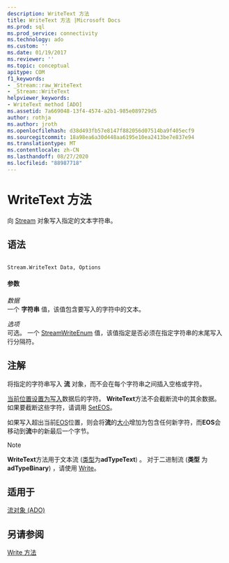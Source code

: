 ```yaml
---
description: WriteText 方法
title: WriteText 方法 |Microsoft Docs
ms.prod: sql
ms.prod_service: connectivity
ms.technology: ado
ms.custom: ''
ms.date: 01/19/2017
ms.reviewer: ''
ms.topic: conceptual
apitype: COM
f1_keywords:
- _Stream::raw_WriteText
- _Stream::WriteText
helpviewer_keywords:
- WriteText method [ADO]
ms.assetid: 7a669048-13f4-4574-a2b1-985e089729d5
author: rothja
ms.author: jroth
ms.openlocfilehash: d38d493fb57e8147f882056d07514ba9f405ecf9
ms.sourcegitcommit: 18a98ea6a30d448aa6195e10ea2413be7e837e94
ms.translationtype: MT
ms.contentlocale: zh-CN
ms.lasthandoff: 08/27/2020
ms.locfileid: "88987718"
---
```

# <a name="writetext-method"></a>WriteText 方法
向 [Stream](./stream-object-ado.md) 对象写入指定的文本字符串。  
  
## <a name="syntax"></a>语法  
  
```  
  
Stream.WriteText Data, Options  
```  
  
#### <a name="parameters"></a>参数  
 *数据*  
 一个 **字符串** 值，该值包含要写入的字符中的文本。  
  
 *选项*  
 可选。 一个 [StreamWriteEnum](./streamwriteenum.md) 值，该值指定是否必须在指定字符串的末尾写入行分隔符。  
  
## <a name="remarks"></a>注解  
 将指定的字符串写入 **流** 对象，而不会在每个字符串之间插入空格或字符。  
  
 [当前位置设置为写入](./position-property-ado.md)数据后的字符。 **WriteText**方法不会截断流中的其余数据。 如果要截断这些字符，请调用 [SetEOS](./seteos-method.md)。  
  
 如果写入超出当前[EOS](./eos-property.md)位置，则会将**流**的[大小](./size-property-ado-stream.md)增加为包含任何新字符，而**EOS**会移动到**流**中的新最后一个字节。  
  
> [!NOTE]
>  **WriteText**方法用于文本流 ([类型](./type-property-ado-stream.md)为**adTypeText**) 。 对于二进制流 (**类型** 为 **adTypeBinary**) ，请使用 [Write](./write-method.md)。  
  
## <a name="applies-to"></a>适用于  
 [流对象 (ADO)](./stream-object-ado.md)  
  
## <a name="see-also"></a>另请参阅  
 [Write 方法](./write-method.md)